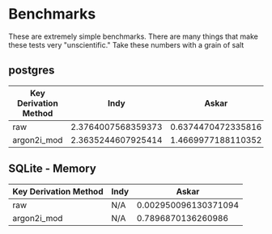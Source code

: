 # Benchmarks

These are extremely simple benchmarks. There are many things that make these
tests very "unscientific." Take these numbers with a grain of salt

## postgres

| Key Derivation Method | Indy               | Askar              |
|-----------------------|--------------------|--------------------|
| raw                   | 2.3764007568359373 | 0.6374470472335816 |
| argon2i_mod           | 2.3635244607925414 | 1.4669977188110352 |

## SQLite - Memory

| Key Derivation Method | Indy | Askar                |
|-----------------------|------|----------------------|
| raw                   | N/A  | 0.002950096130371094 |
| argon2i_mod           | N/A  | 0.7896870136260986   |
